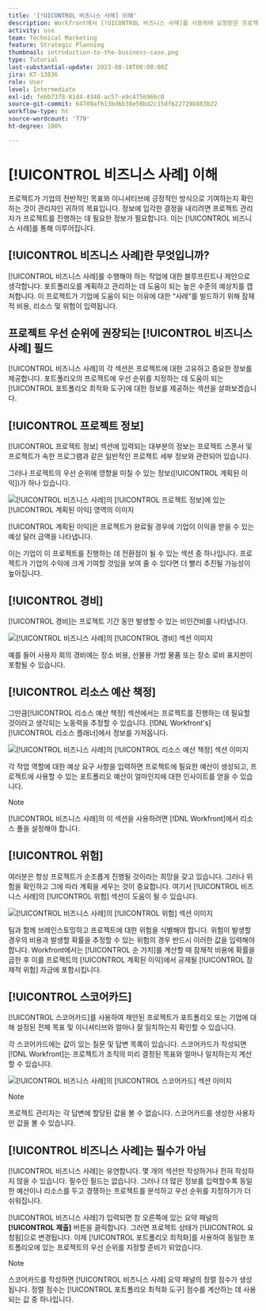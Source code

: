 ```yaml
---
title: '[!UICONTROL 비즈니스 사례] 이해'
description: Workfront에서 [!UICONTROL 비즈니스 사례]를 사용하여 요청받은 프로젝트를 평가하고 이를 포트폴리오의 다른 프로젝트와 비교하는 방법을 알아봅니다.
activity: use
team: Technical Marketing
feature: Strategic Planning
thumbnail: introduction-to-the-business-case.png
type: Tutorial
last-substantial-update: 2023-08-18T00:00:00Z
jira: KT-13836
role: User
level: Intermediate
exl-id: febb7378-81d4-4348-ac57-e9c4756966c0
source-git-commit: 64789af613bd6b38e58bd2c15df622729b883b22
workflow-type: ht
source-wordcount: '779'
ht-degree: 100%

---
```


# [!UICONTROL 비즈니스 사례] 이해

프로젝트가 기업의 전반적인 목표와 이니셔티브에 긍정적인 방식으로 기여하는지 확인하는 것이 관리자인 귀하의 목표입니다. 정보에 입각한 결정을 내리려면 프로젝트 관리자가 프로젝트를 진행하는 데 필요한 정보가 필요합니다. 이는 [!UICONTROL 비즈니스 사례]를 통해 이루어집니다.

## [!UICONTROL 비즈니스 사례]란 무엇입니까?

[!UICONTROL 비즈니스 사례]를 수행해야 하는 작업에 대한 블루프린트나 제안으로 생각합니다. 포트폴리오를 계획하고 관리하는 데 도움이 되는 높은 수준의 예상치를 캡처합니다. 이 프로젝트가 기업에 도움이 되는 이유에 대한 “사례”를 빌드하기 위해 잠재적 비용, 리소스 및 위험이 입력됩니다.

## 프로젝트 우선 순위에 권장되는 [!UICONTROL 비즈니스 사례] 필드

[!UICONTROL 비즈니스 사례]의 각 섹션은 프로젝트에 대한 고유하고 중요한 정보를 제공합니다. 포트폴리오의 프로젝트에 우선 순위를 지정하는 데 도움이 되는 [!UICONTROL 포트폴리오 최적화 도구]에 대한 정보를 제공하는 섹션을 살펴보겠습니다.

## [!UICONTROL 프로젝트 정보]

[!UICONTROL 프로젝트 정보] 섹션에 입력되는 대부분의 정보는 프로젝트 스폰서 및 프로젝트가 속한 프로그램과 같은 일반적인 프로젝트 세부 정보와 관련되어 있습니다.

그러나 프로젝트의 우선 순위에 영향을 미칠 수 있는 정보([!UICONTROL 계획된 이익])가 하나 있습니다.

![[!UICONTROL 비즈니스 사례]](assets/05-portfolio-management4.png)의 [!UICONTROL 프로젝트 정보]에 있는 [!UICONTROL 계획된 이익] 영역의 이미지

[!UICONTROL 계획된 이익]은 프로젝트가 완료될 경우에 기업이 이익을 받을 수 있는 예상 달러 금액을 나타냅니다.

이는 기업이 이 프로젝트를 진행하는 데 전환점이 될 수 있는 섹션 중 하나입니다. 프로젝트가 기업의 수익에 크게 기여할 것임을 보여 줄 수 있다면 더 빨리 추진될 가능성이 높아집니다.

## [!UICONTROL 경비]

[!UICONTROL 경비]는 프로젝트 기간 동안 발생할 수 있는 비인건비를 나타냅니다.

![[!UICONTROL 비즈니스 사례]](assets/06-portfolio-management5.png)의 [!UICONTROL 경비] 섹션 이미지

예를 들어 사용자 회의 경비에는 장소 비용, 선물용 가방 물품 또는 장소 로비 표지판이 포함될 수 있습니다.

## [!UICONTROL 리소스 예산 책정]

그만큼[!UICONTROL 리소스 예산 책정] 섹션에서는 프로젝트를 진행하는 데 필요할 것이라고 생각되는 노동력을 추정할 수 있습니다. [!DNL Workfront's] [!UICONTROL 리소스 플래너]에서 정보를 가져옵니다.

![[!UICONTROL 비즈니스 사례]](assets/07-portfolio-management6.png)의 [!UICONTROL 리소스 예산 책정] 섹션 이미지

각 작업 역할에 대한 예상 요구 사항을 입력하면 프로젝트에 필요한 예산이 생성되고, 프로젝트에 사용할 수 있는 포트폴리오 예산이 얼마인지에 대한 인사이트를 얻을 수 있습니다.

>[!NOTE]
>
>[!UICONTROL 비즈니스 사례]의 이 섹션을 사용하려면 [!DNL Workfront]에서 리소스 풀을 설정해야 합니다.

## [!UICONTROL 위험]

여러분은 항상 프로젝트가 순조롭게 진행될 것이라는 희망을 갖고 있습니다. 그러나 위험을 확인하고 그에 따라 계획을 세우는 것이 중요합니다. 여기서 [!UICONTROL 비즈니스 사례]의 [!UICONTROL 위험] 섹션이 도움이 될 수 있습니다.

![[!UICONTROL 비즈니스 사례]](assets/08-portfolio-management7.png)의 [!UICONTROL 위험] 섹션 이미지

팀과 함께 브레인스토밍하고 프로젝트에 대한 위험을 식별해야 합니다. 위험이 발생할 경우의 비용과 발생할 확률을 추정할 수 있는 위험의 경우 반드시 이러한 값을 입력해야 합니다. Workfront에서는 [!UICONTROL 순 가치]를 계산할 때 잠재적 비용에 확률을 곱한 후 이를 프로젝트의 [!UICONTROL 계획된 이익]에서 공제될 [!UICONTROL 잠재적 위험] 자금에 포함시킵니다.

## [!UICONTROL 스코어카드]

[!UICONTROL 스코어카드]를 사용하여 제안된 프로젝트가 포트폴리오 또는 기업에 대해 설정된 전체 목표 및 이니셔티브와 얼마나 잘 일치하는지 확인할 수 있습니다.

각 스코어카드에는 값이 있는 질문 및 답변 목록이 있습니다. 스코어카드가 작성되면 [!DNL Workfront]는 프로젝트가 조직의 미리 결정된 목표와 얼마나 일치하는지 계산할 수 있습니다.

![[!UICONTROL 비즈니스 사례]](assets/09-portfolio-management8.png)의 [!UICONTROL 스코어카드] 섹션 이미지

>[!NOTE]
>
>프로젝트 관리자는 각 답변에 할당된 값을 볼 수 없습니다. 스코어카드를 생성한 사용자만 값을 볼 수 있습니다.

## [!UICONTROL 비즈니스 사례]는 필수가 아님

[!UICONTROL 비즈니스 사례]는 유연합니다. 몇 개의 섹션만 작성하거나 전혀 작성하지 않을 수 있습니다. 필수인 필드는 없습니다. 그러나 더 많은 정보를 입력할수록 동일한 예산이나 리소스를 두고 경쟁하는 프로젝트를 분석하고 우선 순위를 지정하기가 더 쉬워집니다.

[!UICONTROL 비즈니스 사례]가 입력되면 창 오른쪽에 있는 요약 패널의 **[!UICONTROL 제출]** 버튼을 클릭합니다. 그러면 프로젝트 상태가 [!UICONTROL 요청됨]으로 변경됩니다. 이제 [!UICONTROL 포트폴리오 최적화]를 사용하여 동일한 포트폴리오에 있는 프로젝트의 우선 순위를 지정할 준비가 되었습니다.

>[!NOTE]
>
>스코어카드를 작성하면 [!UICONTROL 비즈니스 사례] 요약 패널의 정렬 점수가 생성됩니다. 정렬 점수는 [!UICONTROL 포트폴리오 최적화 도구] 점수를 계산하는 데 사용되는 값 중 하나입니다.

<!-- 
Learn more graphic and links to documentation articles
* Overview of areas of the business case 
* Create a business case for a project   
* Create a scorecard 
* Apply a scorecard to a project and generate an alignment score 
-->
